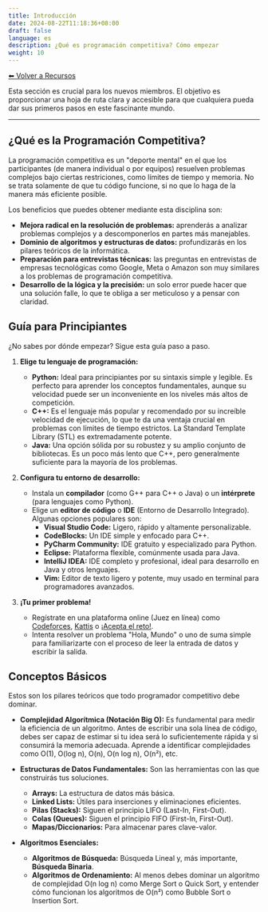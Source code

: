 ```yaml
---
title: Introducción
date: 2024-08-22T11:18:36+08:00
draft: false
language: es
description: ¿Qué es programación competitiva? Cómo empezar
weight: 10
---
```


[⬅ Volver a Recursos](../)


Esta sección es crucial para los nuevos miembros. El objetivo es proporcionar una hoja de ruta clara y accesible para que cualquiera pueda dar sus primeros pasos en este fascinante mundo.

---

## ¿Qué es la Programación Competitiva?

La programación competitiva es un "deporte mental" en el que los participantes (de manera individual o por equipos) resuelven problemas complejos bajo ciertas restriciones, como límites de tiempo y memoria. No se trata solamente de que tu código funcione, si no que lo haga de la manera más eficiente posible.



Los beneficios que puedes obtener mediante esta disciplina son:

*   **Mejora radical en la resolución de problemas:** aprenderás a analizar problemas complejos y a descomponerlos en partes más manejables.
*   **Dominio de algoritmos y estructuras de datos:** profundizarás en los pilares teóricos de la informática.
*   **Preparación para entrevistas técnicas:** las preguntas en entrevistas de empresas tecnológicas como Google, Meta o Amazon son muy similares a los problemas de programación competitiva.
*   **Desarrollo de la lógica y la precisión:** un solo error puede hacer que una solución falle, lo que te obliga a ser meticuloso y a pensar con claridad.

## Guía para Principiantes

¿No sabes por dónde empezar? Sigue esta guía paso a paso.

1.  **Elige tu lenguaje de programación:**
    * **Python:** Ideal para principiantes por su sintaxis simple y legible. Es perfecto para aprender los conceptos fundamentales, aunque su velocidad puede ser un inconveniente en los niveles más altos de competición.
    *   **C++:** Es el lenguaje más popular y recomendado por su increíble velocidad de ejecución, lo que te da una ventaja crucial en problemas con límites de tiempo estrictos. La Standard Template Library (STL) es extremadamente potente.
    *   **Java:** Una opción sólida por su robustez y su amplio conjunto de bibliotecas. Es un poco más lento que C++, pero generalmente suficiente para la mayoría de los problemas.
    

2.  **Configura tu entorno de desarrollo:**
    * Instala un **compilador** (como G++ para C++ o Java) o un **intérprete** (para lenguajes como Python).
    *   Elige un **editor de código** o **IDE** (Entorno de Desarrollo Integrado). Algunas opciones populares son:
        *   **Visual Studio Code:** Ligero, rápido y altamente personalizable.
        *   **CodeBlocks:** Un IDE simple y enfocado para C++.
        *   **PyCharm Community:** IDE gratuito y especializado para Python.
        *   **Eclipse:** Plataforma flexible, comúnmente usada para Java.
        *   **IntelliJ IDEA:** IDE completo y profesional, ideal para desarrollo en Java y otros lenguajes.
        *   **Vim:** Editor de texto ligero y potente, muy usado en terminal para programadores avanzados.

3.  **¡Tu primer problema!**
    *   Regístrate en una plataforma online (Juez en línea) como [Codeforces](https://codeforces.com/), [Kattis](https://open.kattis.com/) o [¡Acepta el reto!](https://aceptaelreto.com/).
    *   Intenta resolver un problema "Hola, Mundo" o uno de suma simple para familiarizarte con el proceso de leer la entrada de datos y escribir la salida.

## Conceptos Básicos

Estos son los pilares teóricos que todo programador competitivo debe dominar.

*   **Complejidad Algorítmica (Notación Big O):** Es fundamental para medir la eficiencia de un algoritmo. Antes de escribir una sola línea de código, debes ser capaz de estimar si tu idea será lo suficientemente rápida y si consumirá la memoria adecuada. Aprende a identificar complejidades como O(1), O(log n), O(n), O(n log n), O(n²), etc.

*   **Estructuras de Datos Fundamentales:** Son las herramientas con las que construirás tus soluciones.
    *   **Arrays:** La estructura de datos más básica.
    *   **Linked Lists:** Útiles para inserciones y eliminaciones eficientes.
    *   **Pilas (Stacks):** Siguen el principio LIFO (Last-In, First-Out).
    *   **Colas (Queues):** Siguen el principio FIFO (First-In, First-Out).
    *   **Mapas/Diccionarios:** Para almacenar pares clave-valor.

*   **Algoritmos Esenciales:**
    *   **Algoritmos de Búsqueda:** Búsqueda Lineal y, más importante, **Búsqueda Binaria**.
    *   **Algoritmos de Ordenamiento:** Al menos debes dominar un algoritmo de complejidad O(n log n) como Merge Sort o Quick Sort, y entender cómo funcionan los algoritmos de O(n²) como Bubble Sort o Insertion Sort.